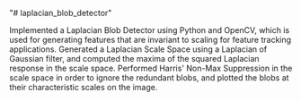 "# laplacian_blob_detector"

Implemented a Laplacian Blob Detector using Python and OpenCV, which is used for generating features that are invariant to scaling for feature tracking applications. Generated a Laplacian Scale Space using a Laplacian of Gaussian filter, and computed the maxima of the squared Laplacian response in the scale space. Performed Harris' Non-Max Suppression in the scale space in order to ignore the redundant blobs, and plotted the blobs at their characteristic scales on the image.
